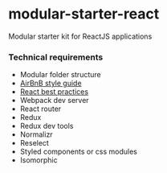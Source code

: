 # modular-starter-react

Modular starter kit for ReactJS applications


### Technical requirements

- Modular folder structure
- [AirBnB style guide](https://github.com/airbnb/javascript/tree/master/react#declaration)
- [React best practices](https://blog.risingstack.com/react-js-best-practices-for-2016/)
- Webpack dev server 
- React router
- Redux
- Redux dev tools
- Normalizr
- Reselect
- Styled components or css modules
- Isomorphic
